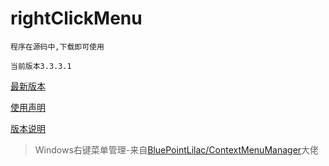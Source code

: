 # rightClickMenu



`程序在源码中,下载即可使用`



`当前版本3.3.3.1`



[最新版本](https://github.com/BluePointLilac/ContextMenuManager/releases/latest)



[使用声明](./使用声明.txt)



[版本说明](./版本说明.txt)



> Windows右键菜单管理-来自[BluePointLilac/ContextMenuManager](https://github.com/BluePointLilac/ContextMenuManager)大佬

